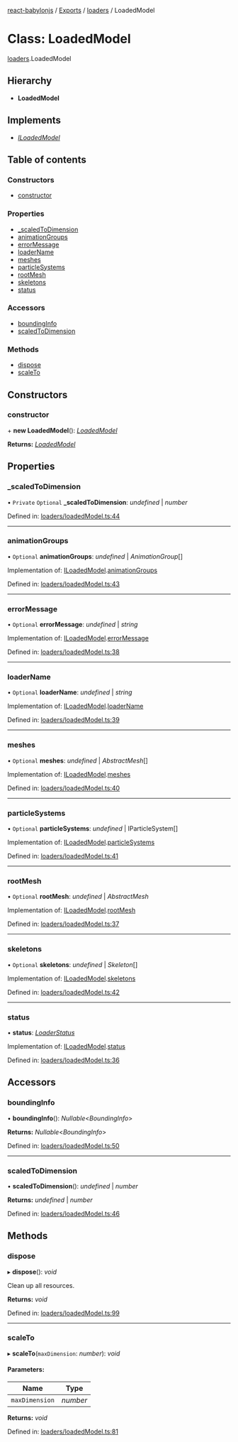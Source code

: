 [react-babylonjs](../README.md) / [Exports](../modules.md) / [loaders](../modules/loaders.md) / LoadedModel

# Class: LoadedModel

[loaders](../modules/loaders.md).LoadedModel

## Hierarchy

- **LoadedModel**

## Implements

- [_ILoadedModel_](../interfaces/loaders/loadedmodel.iloadedmodel.md)

## Table of contents

### Constructors

- [constructor](loaders.loadedmodel.md#constructor)

### Properties

- [\_scaledToDimension](loaders.loadedmodel.md#_scaledtodimension)
- [animationGroups](loaders.loadedmodel.md#animationgroups)
- [errorMessage](loaders.loadedmodel.md#errormessage)
- [loaderName](loaders.loadedmodel.md#loadername)
- [meshes](loaders.loadedmodel.md#meshes)
- [particleSystems](loaders.loadedmodel.md#particlesystems)
- [rootMesh](loaders.loadedmodel.md#rootmesh)
- [skeletons](loaders.loadedmodel.md#skeletons)
- [status](loaders.loadedmodel.md#status)

### Accessors

- [boundingInfo](loaders.loadedmodel.md#boundinginfo)
- [scaledToDimension](loaders.loadedmodel.md#scaledtodimension)

### Methods

- [dispose](loaders.loadedmodel.md#dispose)
- [scaleTo](loaders.loadedmodel.md#scaleto)

## Constructors

### constructor

\+ **new LoadedModel**(): [_LoadedModel_](loaders/loadedmodel.loadedmodel.md)

**Returns:** [_LoadedModel_](loaders/loadedmodel.loadedmodel.md)

## Properties

### \_scaledToDimension

• `Private` `Optional` **\_scaledToDimension**: _undefined_ \| _number_

Defined in: [loaders/loadedModel.ts:44](https://github.com/brianzinn/react-babylonjs/blob/eba7b00/src/hooks/loaders/loadedModel.ts#L44)

---

### animationGroups

• `Optional` **animationGroups**: _undefined_ \| _AnimationGroup_[]

Implementation of: [ILoadedModel](../interfaces/loaders/loadedmodel.iloadedmodel.md).[animationGroups](../interfaces/loaders/loadedmodel.iloadedmodel.md#animationgroups)

Defined in: [loaders/loadedModel.ts:43](https://github.com/brianzinn/react-babylonjs/blob/eba7b00/src/hooks/loaders/loadedModel.ts#L43)

---

### errorMessage

• `Optional` **errorMessage**: _undefined_ \| _string_

Implementation of: [ILoadedModel](../interfaces/loaders/loadedmodel.iloadedmodel.md).[errorMessage](../interfaces/loaders/loadedmodel.iloadedmodel.md#errormessage)

Defined in: [loaders/loadedModel.ts:38](https://github.com/brianzinn/react-babylonjs/blob/eba7b00/src/hooks/loaders/loadedModel.ts#L38)

---

### loaderName

• `Optional` **loaderName**: _undefined_ \| _string_

Implementation of: [ILoadedModel](../interfaces/loaders/loadedmodel.iloadedmodel.md).[loaderName](../interfaces/loaders/loadedmodel.iloadedmodel.md#loadername)

Defined in: [loaders/loadedModel.ts:39](https://github.com/brianzinn/react-babylonjs/blob/eba7b00/src/hooks/loaders/loadedModel.ts#L39)

---

### meshes

• `Optional` **meshes**: _undefined_ \| _AbstractMesh_[]

Implementation of: [ILoadedModel](../interfaces/loaders/loadedmodel.iloadedmodel.md).[meshes](../interfaces/loaders/loadedmodel.iloadedmodel.md#meshes)

Defined in: [loaders/loadedModel.ts:40](https://github.com/brianzinn/react-babylonjs/blob/eba7b00/src/hooks/loaders/loadedModel.ts#L40)

---

### particleSystems

• `Optional` **particleSystems**: _undefined_ \| IParticleSystem[]

Implementation of: [ILoadedModel](../interfaces/loaders/loadedmodel.iloadedmodel.md).[particleSystems](../interfaces/loaders/loadedmodel.iloadedmodel.md#particlesystems)

Defined in: [loaders/loadedModel.ts:41](https://github.com/brianzinn/react-babylonjs/blob/eba7b00/src/hooks/loaders/loadedModel.ts#L41)

---

### rootMesh

• `Optional` **rootMesh**: _undefined_ \| _AbstractMesh_

Implementation of: [ILoadedModel](../interfaces/loaders/loadedmodel.iloadedmodel.md).[rootMesh](../interfaces/loaders/loadedmodel.iloadedmodel.md#rootmesh)

Defined in: [loaders/loadedModel.ts:37](https://github.com/brianzinn/react-babylonjs/blob/eba7b00/src/hooks/loaders/loadedModel.ts#L37)

---

### skeletons

• `Optional` **skeletons**: _undefined_ \| _Skeleton_[]

Implementation of: [ILoadedModel](../interfaces/loaders/loadedmodel.iloadedmodel.md).[skeletons](../interfaces/loaders/loadedmodel.iloadedmodel.md#skeletons)

Defined in: [loaders/loadedModel.ts:42](https://github.com/brianzinn/react-babylonjs/blob/eba7b00/src/hooks/loaders/loadedModel.ts#L42)

---

### status

• **status**: [_LoaderStatus_](../enums/loaders/loadedmodel.loaderstatus.md)

Implementation of: [ILoadedModel](../interfaces/loaders/loadedmodel.iloadedmodel.md).[status](../interfaces/loaders/loadedmodel.iloadedmodel.md#status)

Defined in: [loaders/loadedModel.ts:36](https://github.com/brianzinn/react-babylonjs/blob/eba7b00/src/hooks/loaders/loadedModel.ts#L36)

## Accessors

### boundingInfo

• **boundingInfo**(): _Nullable_<_BoundingInfo_\>

**Returns:** _Nullable_<_BoundingInfo_\>

Defined in: [loaders/loadedModel.ts:50](https://github.com/brianzinn/react-babylonjs/blob/eba7b00/src/hooks/loaders/loadedModel.ts#L50)

---

### scaledToDimension

• **scaledToDimension**(): _undefined_ \| _number_

**Returns:** _undefined_ \| _number_

Defined in: [loaders/loadedModel.ts:46](https://github.com/brianzinn/react-babylonjs/blob/eba7b00/src/hooks/loaders/loadedModel.ts#L46)

## Methods

### dispose

▸ **dispose**(): _void_

Clean up all resources.

**Returns:** _void_

Defined in: [loaders/loadedModel.ts:99](https://github.com/brianzinn/react-babylonjs/blob/eba7b00/src/hooks/loaders/loadedModel.ts#L99)

---

### scaleTo

▸ **scaleTo**(`maxDimension`: _number_): _void_

#### Parameters:

| Name           | Type     |
| -------------- | -------- |
| `maxDimension` | _number_ |

**Returns:** _void_

Defined in: [loaders/loadedModel.ts:81](https://github.com/brianzinn/react-babylonjs/blob/eba7b00/src/hooks/loaders/loadedModel.ts#L81)
